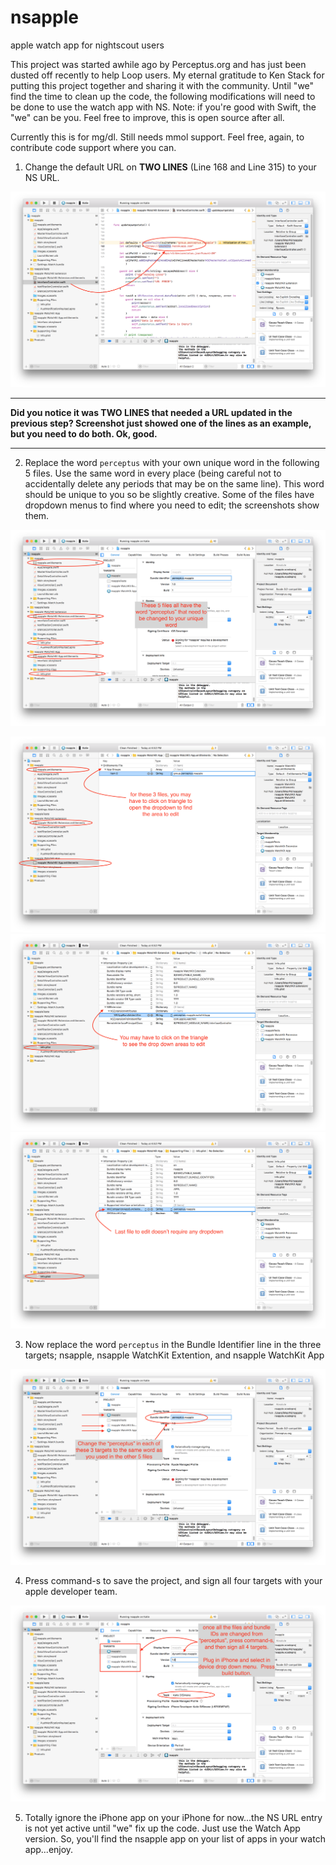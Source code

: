 # nsapple
apple watch app for nightscout users

This project was started awhile ago by Perceptus.org and has just been dusted off recently to help Loop users.  My eternal gratitude to Ken Stack for putting this project together and sharing it with the community.  Until "we" find the time to clean up the code, the following modifications will need to be done to use the watch app with NS.  Note:  if you're good with Swift, the "we" can be you.  Feel free to improve, this is open source after all.

Currently this is for mg/dl.  Still needs mmol support.  Feel free, again, to contribute code support where you can.


1.  Change the default URL on **TWO LINES** (Line 168 and Line 315) to your NS URL.

![URL](https://github.com/Kdisimone/images/blob/master/nsapple_URL.png)

*******************
**Did you notice it was TWO LINES that needed a URL updated in the previous step?  Screenshot just showed one of the lines as an example, but you need to do both.  Ok, good.**
********************

2. Replace the word `perceptus` with your own unique word in the following 5 files.  Use the same word in every place (being careful not to accidentally delete any periods that may be on the same line).  This word should be unique to you so be slightly creative.  Some of the files have dropdown menus to find where you need to edit; the screenshots show them.

![files](https://github.com/Kdisimone/images/blob/master/nsapple_files.png)

![dropdown](https://github.com/Kdisimone/images/blob/master/nsapple_dropdown1.png)
![dropdown](https://github.com/Kdisimone/images/blob/master/nsapple_dropdown2.png)
![dropdown](https://github.com/Kdisimone/images/blob/master/nsapple_dropdown3.png)

3. Now replace the word `perceptus` in the Bundle Identifier line in the three targets; nsapple, nsapple WatchKit Extention, and nsapple WatchKit App

![bundleID](https://github.com/Kdisimone/images/blob/master/nsapple_bundleID.png)

4.  Press command-s to save the project, and sign all four targets with your apple developer team.

![sign](https://github.com/Kdisimone/images/blob/master/nsapple_build.png)

5.  Totally ignore the iPhone app on your iPhone for now...the NS URL entry is not yet active until "we" fix up the code.  Just use the Watch App version.  So, you'll find the nsapple app on your list of apps in your watch app...enjoy.

